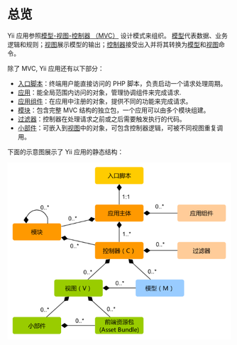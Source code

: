 总览
========

Yii 应用参照[模型-视图-控制器 （MVC）](http://wikipedia.org/wiki/Model-view-controller)
 设计模式来组织。 [模型](structure-models.md)代表数据、业务逻辑和规则；[视图](structure-views.md)展示模型的输出；[控制器](structure-controllers.md)接受出入并将其转换为[模型](structure-models.md)和[视图](structure-views.md)命令。

除了 MVC, Yii 应用还有以下部分：

* [入口脚本](structure-entry-scripts.md)：终端用户能直接访问的 PHP 脚本，负责启动一个请求处理周期。
* [应用](structure-applications.md)：能全局范围内访问的对象，管理协调组件来完成请求.
* [应用组件](structure-application-components.md)：在应用中注册的对象，提供不同的功能来完成请求。
* [模块](structure-modules.md)：包含完整 MVC 结构的独立包，一个应用可以由多个模块组建。 
* [过滤器](structure-filters.md)：控制器在处理请求之前或之后需要触发执行的代码。
* [小部件](structure-widgets.md)：可嵌入到[视图](structure-views.md)中的对象，可包含控制器逻辑，可被不同视图重复调用。

下面的示意图展示了 Yii 应用的静态结构：

![Yii应用静态结构](images/application-structure.png)
